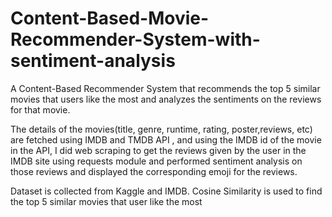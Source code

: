 # Content-Based-Movie-Recommender-System-with-sentiment-analysis

A Content-Based Recommender System that recommends the top 5  similar  movies that users like the most and analyzes the sentiments on the reviews for that movie.

The details of the movies(title, genre, runtime, rating, poster,reviews, etc) are fetched using IMDB and TMDB API ,
and using the IMDB id of the movie in the API, I did web scraping to get the reviews given by the user in the IMDB site using requests module and performed sentiment analysis on those reviews and displayed the corresponding emoji for the reviews.

Dataset is collected from Kaggle and IMDB. Cosine Similarity is used to find the top 5 similar movies that user like the most
